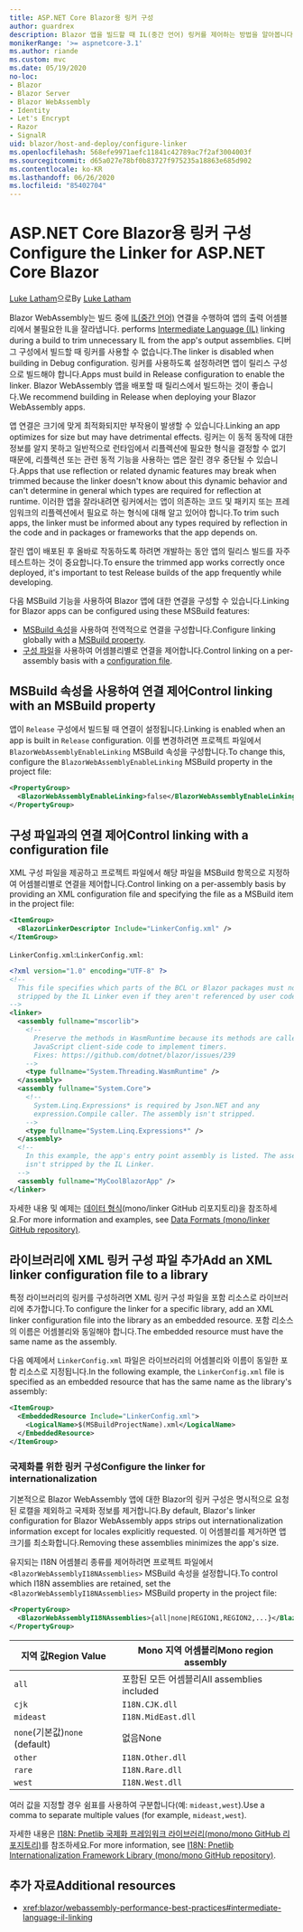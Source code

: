 ```yaml
---
title: ASP.NET Core Blazor용 링커 구성
author: guardrex
description: Blazor 앱을 빌드할 때 IL(중간 언어) 링커를 제어하는 방법을 알아봅니다.
monikerRange: '>= aspnetcore-3.1'
ms.author: riande
ms.custom: mvc
ms.date: 05/19/2020
no-loc:
- Blazor
- Blazor Server
- Blazor WebAssembly
- Identity
- Let's Encrypt
- Razor
- SignalR
uid: blazor/host-and-deploy/configure-linker
ms.openlocfilehash: 568efe9971aefc11841c42789ac7f2af3004003f
ms.sourcegitcommit: d65a027e78bf0b83727f975235a18863e685d902
ms.contentlocale: ko-KR
ms.lasthandoff: 06/26/2020
ms.locfileid: "85402704"
---
```

# <a name="configure-the-linker-for-aspnet-core-blazor"></a><span data-ttu-id="78e39-103">ASP.NET Core Blazor용 링커 구성</span><span class="sxs-lookup"><span data-stu-id="78e39-103">Configure the Linker for ASP.NET Core Blazor</span></span>

<span data-ttu-id="78e39-104">[Luke Latham](https://github.com/guardrex)으로</span><span class="sxs-lookup"><span data-stu-id="78e39-104">By [Luke Latham](https://github.com/guardrex)</span></span>

Blazor WebAssembly<span data-ttu-id="78e39-105">는 빌드 중에 [IL(중간 언어)](/dotnet/standard/managed-code#intermediate-language--execution) 연결을 수행하여 앱의 출력 어셈블리에서 불필요한 IL을 잘라냅니다.</span><span class="sxs-lookup"><span data-stu-id="78e39-105"> performs [Intermediate Language (IL)](/dotnet/standard/managed-code#intermediate-language--execution) linking during a build to trim unnecessary IL from the app's output assemblies.</span></span> <span data-ttu-id="78e39-106">디버그 구성에서 빌드할 때 링커를 사용할 수 없습니다.</span><span class="sxs-lookup"><span data-stu-id="78e39-106">The linker is disabled when building in Debug configuration.</span></span> <span data-ttu-id="78e39-107">링커를 사용하도록 설정하려면 앱이 릴리스 구성으로 빌드해야 합니다.</span><span class="sxs-lookup"><span data-stu-id="78e39-107">Apps must build in Release configuration to enable the linker.</span></span> <span data-ttu-id="78e39-108">Blazor WebAssembly 앱을 배포할 때 릴리스에서 빌드하는 것이 좋습니다.</span><span class="sxs-lookup"><span data-stu-id="78e39-108">We recommend building in Release when deploying your Blazor WebAssembly apps.</span></span> 

<span data-ttu-id="78e39-109">앱 연결은 크기에 맞게 최적화되지만 부작용이 발생할 수 있습니다.</span><span class="sxs-lookup"><span data-stu-id="78e39-109">Linking an app optimizes for size but may have detrimental effects.</span></span> <span data-ttu-id="78e39-110">링커는 이 동적 동작에 대한 정보를 알지 못하고 일반적으로 런타임에서 리플렉션에 필요한 형식을 결정할 수 없기 때문에, 리플렉션 또는 관련 동적 기능을 사용하는 앱은 잘린 경우 중단될 수 있습니다.</span><span class="sxs-lookup"><span data-stu-id="78e39-110">Apps that use reflection or related dynamic features may break when trimmed because the linker doesn't know about this dynamic behavior and can't determine in general which types are required for reflection at runtime.</span></span> <span data-ttu-id="78e39-111">이러한 앱을 잘라내려면 링커에서는 앱이 의존하는 코드 및 패키지 또는 프레임워크의 리플렉션에서 필요로 하는 형식에 대해 알고 있어야 합니다.</span><span class="sxs-lookup"><span data-stu-id="78e39-111">To trim such apps, the linker must be informed about any types required by reflection in the code and in packages or frameworks that the app depends on.</span></span> 

<span data-ttu-id="78e39-112">잘린 앱이 배포된 후 올바로 작동하도록 하려면 개발하는 동안 앱의 릴리스 빌드를 자주 테스트하는 것이 중요합니다.</span><span class="sxs-lookup"><span data-stu-id="78e39-112">To ensure the trimmed app works correctly once deployed, it's important to test Release builds of the app frequently while developing.</span></span>

<span data-ttu-id="78e39-113">다음 MSBuild 기능을 사용하여 Blazor 앱에 대한 연결을 구성할 수 있습니다.</span><span class="sxs-lookup"><span data-stu-id="78e39-113">Linking for Blazor apps can be configured using these MSBuild features:</span></span>

* <span data-ttu-id="78e39-114">[MSBuild 속성](#control-linking-with-an-msbuild-property)을 사용하여 전역적으로 연결을 구성합니다.</span><span class="sxs-lookup"><span data-stu-id="78e39-114">Configure linking globally with a [MSBuild property](#control-linking-with-an-msbuild-property).</span></span>
* <span data-ttu-id="78e39-115">[구성 파일](#control-linking-with-a-configuration-file)을 사용하여 어셈블리별로 연결을 제어합니다.</span><span class="sxs-lookup"><span data-stu-id="78e39-115">Control linking on a per-assembly basis with a [configuration file](#control-linking-with-a-configuration-file).</span></span>

## <a name="control-linking-with-an-msbuild-property"></a><span data-ttu-id="78e39-116">MSBuild 속성을 사용하여 연결 제어</span><span class="sxs-lookup"><span data-stu-id="78e39-116">Control linking with an MSBuild property</span></span>

<span data-ttu-id="78e39-117">앱이 `Release` 구성에서 빌드될 때 연결이 설정됩니다.</span><span class="sxs-lookup"><span data-stu-id="78e39-117">Linking is enabled when an app is built in `Release` configuration.</span></span> <span data-ttu-id="78e39-118">이를 변경하려면 프로젝트 파일에서 `BlazorWebAssemblyEnableLinking` MSBuild 속성을 구성합니다.</span><span class="sxs-lookup"><span data-stu-id="78e39-118">To change this, configure the `BlazorWebAssemblyEnableLinking` MSBuild property in the project file:</span></span>

```xml
<PropertyGroup>
  <BlazorWebAssemblyEnableLinking>false</BlazorWebAssemblyEnableLinking>
</PropertyGroup>
```

## <a name="control-linking-with-a-configuration-file"></a><span data-ttu-id="78e39-119">구성 파일과의 연결 제어</span><span class="sxs-lookup"><span data-stu-id="78e39-119">Control linking with a configuration file</span></span>

<span data-ttu-id="78e39-120">XML 구성 파일을 제공하고 프로젝트 파일에서 해당 파일을 MSBuild 항목으로 지정하여 어셈블리별로 연결을 제어합니다.</span><span class="sxs-lookup"><span data-stu-id="78e39-120">Control linking on a per-assembly basis by providing an XML configuration file and specifying the file as a MSBuild item in the project file:</span></span>

```xml
<ItemGroup>
  <BlazorLinkerDescriptor Include="LinkerConfig.xml" />
</ItemGroup>
```

<span data-ttu-id="78e39-121">`LinkerConfig.xml`:</span><span class="sxs-lookup"><span data-stu-id="78e39-121">`LinkerConfig.xml`:</span></span>

```xml
<?xml version="1.0" encoding="UTF-8" ?>
<!--
  This file specifies which parts of the BCL or Blazor packages must not be
  stripped by the IL Linker even if they aren't referenced by user code.
-->
<linker>
  <assembly fullname="mscorlib">
    <!--
      Preserve the methods in WasmRuntime because its methods are called by 
      JavaScript client-side code to implement timers.
      Fixes: https://github.com/dotnet/blazor/issues/239
    -->
    <type fullname="System.Threading.WasmRuntime" />
  </assembly>
  <assembly fullname="System.Core">
    <!--
      System.Linq.Expressions* is required by Json.NET and any 
      expression.Compile caller. The assembly isn't stripped.
    -->
    <type fullname="System.Linq.Expressions*" />
  </assembly>
  <!--
    In this example, the app's entry point assembly is listed. The assembly
    isn't stripped by the IL Linker.
  -->
  <assembly fullname="MyCoolBlazorApp" />
</linker>
```

<span data-ttu-id="78e39-122">자세한 내용 및 예제는 [데이터 형식](https://github.com/mono/linker/blob/master/docs/data-formats.md)(mono/linker GitHub 리포지토리)을 참조하세요.</span><span class="sxs-lookup"><span data-stu-id="78e39-122">For more information and examples, see [Data Formats (mono/linker GitHub repository)](https://github.com/mono/linker/blob/master/docs/data-formats.md).</span></span>

## <a name="add-an-xml-linker-configuration-file-to-a-library"></a><span data-ttu-id="78e39-123">라이브러리에 XML 링커 구성 파일 추가</span><span class="sxs-lookup"><span data-stu-id="78e39-123">Add an XML linker configuration file to a library</span></span>

<span data-ttu-id="78e39-124">특정 라이브러리의 링커를 구성하려면 XML 링커 구성 파일을 포함 리소스로 라이브러리에 추가합니다.</span><span class="sxs-lookup"><span data-stu-id="78e39-124">To configure the linker for a specific library, add an XML linker configuration file into the library as an embedded resource.</span></span> <span data-ttu-id="78e39-125">포함 리소스의 이름은 어셈블리와 동일해야 합니다.</span><span class="sxs-lookup"><span data-stu-id="78e39-125">The embedded resource must have the same name as the assembly.</span></span>

<span data-ttu-id="78e39-126">다음 예제에서 `LinkerConfig.xml` 파일은 라이브러리의 어셈블리와 이름이 동일한 포함 리소스로 지정됩니다.</span><span class="sxs-lookup"><span data-stu-id="78e39-126">In the following example, the `LinkerConfig.xml` file is specified as an embedded resource that has the same name as the library's assembly:</span></span>

```xml
<ItemGroup>
  <EmbeddedResource Include="LinkerConfig.xml">
    <LogicalName>$(MSBuildProjectName).xml</LogicalName>
  </EmbeddedResource>
</ItemGroup>
```

### <a name="configure-the-linker-for-internationalization"></a><span data-ttu-id="78e39-127">국제화를 위한 링커 구성</span><span class="sxs-lookup"><span data-stu-id="78e39-127">Configure the linker for internationalization</span></span>

<span data-ttu-id="78e39-128">기본적으로 Blazor WebAssembly 앱에 대한 Blazor의 링커 구성은 명시적으로 요청된 로캘을 제외하고 국제화 정보를 제거합니다.</span><span class="sxs-lookup"><span data-stu-id="78e39-128">By default, Blazor's linker configuration for Blazor WebAssembly apps strips out internationalization information except for locales explicitly requested.</span></span> <span data-ttu-id="78e39-129">이 어셈블리를 제거하면 앱 크기를 최소화합니다.</span><span class="sxs-lookup"><span data-stu-id="78e39-129">Removing these assemblies minimizes the app's size.</span></span>

<span data-ttu-id="78e39-130">유지되는 I18N 어셈블리 종류를 제어하려면 프로젝트 파일에서 `<BlazorWebAssemblyI18NAssemblies>` MSBuild 속성을 설정합니다.</span><span class="sxs-lookup"><span data-stu-id="78e39-130">To control which I18N assemblies are retained, set the `<BlazorWebAssemblyI18NAssemblies>` MSBuild property in the project file:</span></span>

```xml
<PropertyGroup>
  <BlazorWebAssemblyI18NAssemblies>{all|none|REGION1,REGION2,...}</BlazorWebAssemblyI18NAssemblies>
</PropertyGroup>
```

| <span data-ttu-id="78e39-131">지역 값</span><span class="sxs-lookup"><span data-stu-id="78e39-131">Region Value</span></span>     | <span data-ttu-id="78e39-132">Mono 지역 어셈블리</span><span class="sxs-lookup"><span data-stu-id="78e39-132">Mono region assembly</span></span>    |
| ---------------- | ----------------------- |
| `all`            | <span data-ttu-id="78e39-133">포함된 모든 어셈블리</span><span class="sxs-lookup"><span data-stu-id="78e39-133">All assemblies included</span></span> |
| `cjk`            | `I18N.CJK.dll`          |
| `mideast`        | `I18N.MidEast.dll`      |
| <span data-ttu-id="78e39-134">`none`(기본값)</span><span class="sxs-lookup"><span data-stu-id="78e39-134">`none` (default)</span></span> | <span data-ttu-id="78e39-135">없음</span><span class="sxs-lookup"><span data-stu-id="78e39-135">None</span></span>                    |
| `other`          | `I18N.Other.dll`        |
| `rare`           | `I18N.Rare.dll`         |
| `west`           | `I18N.West.dll`         |

<span data-ttu-id="78e39-136">여러 값을 지정할 경우 쉼표를 사용하여 구분합니다(예: `mideast,west`).</span><span class="sxs-lookup"><span data-stu-id="78e39-136">Use a comma to separate multiple values (for example, `mideast,west`).</span></span>

<span data-ttu-id="78e39-137">자세한 내용은 [I18N: Pnetlib 국제화 프레임워크 라이브러리(mono/mono GitHub 리포지토리)](https://github.com/mono/mono/tree/master/mcs/class/I18N)를 참조하세요.</span><span class="sxs-lookup"><span data-stu-id="78e39-137">For more information, see [I18N: Pnetlib Internationalization Framework Library (mono/mono GitHub repository)](https://github.com/mono/mono/tree/master/mcs/class/I18N).</span></span>

## <a name="additional-resources"></a><span data-ttu-id="78e39-138">추가 자료</span><span class="sxs-lookup"><span data-stu-id="78e39-138">Additional resources</span></span>

* <xref:blazor/webassembly-performance-best-practices#intermediate-language-il-linking>

